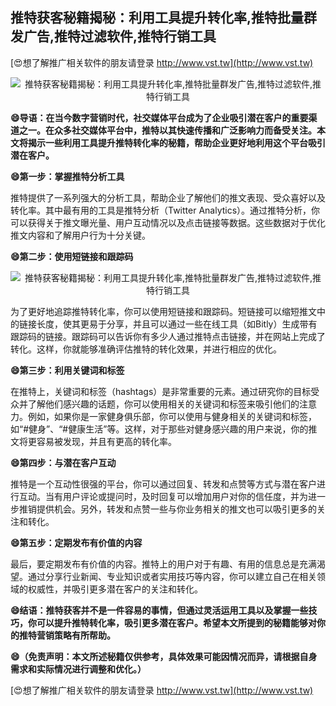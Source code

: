 ## **推特获客秘籍揭秘：利用工具提升转化率,推特批量群发广告,推特过滤软件,推特行销工具**

[😍想了解推广相关软件的朋友请登录 http://www.vst.tw](http://www.vst.tw)

 <center><img src="https://vst.tw/MP4/tuiguang/png/4.png" alt="推特获客秘籍揭秘：利用工具提升转化率,推特批量群发广告,推特过滤软件,推特行销工具"></center>

**😄导语：在当今数字营销时代，社交媒体平台成为了企业吸引潜在客户的重要渠道之一。在众多社交媒体平台中，推特以其快速传播和广泛影响力而备受关注。本文将揭示一些利用工具提升推特转化率的秘籍，帮助企业更好地利用这个平台吸引潜在客户。**

**😄第一步：掌握推特分析工具**

推特提供了一系列强大的分析工具，帮助企业了解他们的推文表现、受众喜好以及转化率。其中最有用的工具是推特分析（Twitter Analytics）。通过推特分析，你可以获得关于推文曝光量、用户互动情况以及点击链接等数据。这些数据对于优化推文内容和了解用户行为十分关键。

**😄第二步：使用短链接和跟踪码**

 <center><img src="https://vst.tw/MP4/tuiguang/png/4.png" alt="推特获客秘籍揭秘：利用工具提升转化率,推特批量群发广告,推特过滤软件,推特行销工具"></center>

为了更好地追踪推特转化率，你可以使用短链接和跟踪码。短链接可以缩短推文中的链接长度，使其更易于分享，并且可以通过一些在线工具（如Bitly）生成带有跟踪码的链接。跟踪码可以告诉你有多少人通过推特点击链接，并在网站上完成了转化。这样，你就能够准确评估推特的转化效果，并进行相应的优化。

**😄第三步：利用关键词和标签**

在推特上，关键词和标签（hashtags）是非常重要的元素。通过研究你的目标受众并了解他们感兴趣的话题，你可以使用相关的关键词和标签来吸引他们的注意力。例如，如果你是一家健身俱乐部，你可以使用与健身相关的关键词和标签，如“#健身”、“#健康生活”等。这样，对于那些对健身感兴趣的用户来说，你的推文将更容易被发现，并且有更高的转化率。

**😄第四步：与潜在客户互动**

推特是一个互动性很强的平台，你可以通过回复、转发和点赞等方式与潜在客户进行互动。当有用户评论或提问时，及时回复可以增加用户对你的信任度，并为进一步推销提供机会。另外，转发和点赞一些与你业务相关的推文也可以吸引更多的关注和转化。

**😄第五步：定期发布有价值的内容**

最后，要定期发布有价值的内容。推特上的用户对于有趣、有用的信息总是充满渴望。通过分享行业新闻、专业知识或者实用技巧等内容，你可以建立自己在相关领域的权威性，并吸引更多潜在客户的关注和转化。

**😄结语：推特获客并不是一件容易的事情，但通过灵活运用工具以及掌握一些技巧，你可以提升推特转化率，吸引更多潜在客户。希望本文所提到的秘籍能够对你的推特营销策略有所帮助。**

**😄（免责声明：本文所述秘籍仅供参考，具体效果可能因情况而异，请根据自身需求和实际情况进行调整和优化。）**

[😍想了解推广相关软件的朋友请登录 http://www.vst.tw](http://www.vst.tw)



